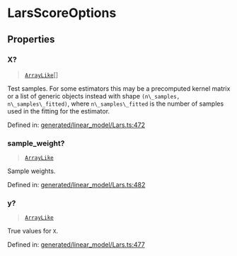 # LarsScoreOptions

## Properties

### X?

> [`ArrayLike`](../types/ArrayLike.md)[]

Test samples. For some estimators this may be a precomputed kernel matrix or a list of generic objects instead with shape `(n\_samples, n\_samples\_fitted)`, where `n\_samples\_fitted` is the number of samples used in the fitting for the estimator.

Defined in:  [generated/linear\_model/Lars.ts:472](https://github.com/transitive-bullshit/scikit-learn-ts/blob/b59c1ff/packages/sklearn/src/generated/linear_model/Lars.ts#L472)

### sample\_weight?

> [`ArrayLike`](../types/ArrayLike.md)

Sample weights.

Defined in:  [generated/linear\_model/Lars.ts:482](https://github.com/transitive-bullshit/scikit-learn-ts/blob/b59c1ff/packages/sklearn/src/generated/linear_model/Lars.ts#L482)

### y?

> [`ArrayLike`](../types/ArrayLike.md)

True values for `X`.

Defined in:  [generated/linear\_model/Lars.ts:477](https://github.com/transitive-bullshit/scikit-learn-ts/blob/b59c1ff/packages/sklearn/src/generated/linear_model/Lars.ts#L477)

